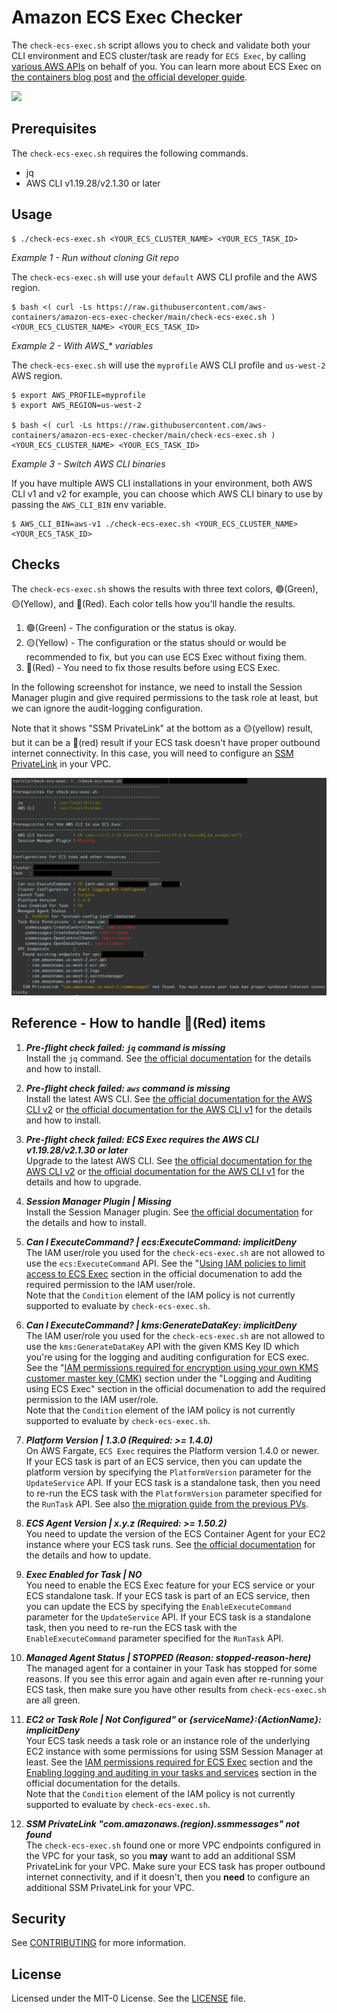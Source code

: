 # Amazon ECS Exec Checker

The `check-ecs-exec.sh` script allows you to check and validate both your CLI environment and ECS cluster/task are ready for `ECS Exec`, by calling [various AWS APIs](check-ecs-exec.sh#L21) on behalf of you. You can learn more about ECS Exec on [the containers blog post](https://aws.amazon.com/blogs/containers/new-using-amazon-ecs-exec-access-your-containers-fargate-ec2/) and [the official developer guide](https://docs.aws.amazon.com/AmazonECS/latest/developerguide/ecs-exec.html).

![](demo.gif)

## Prerequisites

The `check-ecs-exec.sh` requires the following commands.

- jq
- AWS CLI v1.19.28/v2.1.30 or later

## Usage

```shell
$ ./check-ecs-exec.sh <YOUR_ECS_CLUSTER_NAME> <YOUR_ECS_TASK_ID>
```

_Example 1 - Run without cloning Git repo_

The `check-ecs-exec.sh` will use your `default` AWS CLI profile and the AWS region.

```shell
$ bash <( curl -Ls https://raw.githubusercontent.com/aws-containers/amazon-ecs-exec-checker/main/check-ecs-exec.sh ) <YOUR_ECS_CLUSTER_NAME> <YOUR_ECS_TASK_ID>
```

_Example 2 - With AWS\_* variables_

The `check-ecs-exec.sh` will use the `myprofile` AWS CLI profile and `us-west-2` AWS region.

```shell
$ export AWS_PROFILE=myprofile
$ export AWS_REGION=us-west-2

$ bash <( curl -Ls https://raw.githubusercontent.com/aws-containers/amazon-ecs-exec-checker/main/check-ecs-exec.sh ) <YOUR_ECS_CLUSTER_NAME> <YOUR_ECS_TASK_ID>
```

_Example 3 - Switch AWS CLI binaries_

If you have multiple AWS CLI installations in your environment, both AWS CLI v1 and v2 for example, you can choose which AWS CLI binary to use by passing the `AWS_CLI_BIN` env variable.

```shell
$ AWS_CLI_BIN=aws-v1 ./check-ecs-exec.sh <YOUR_ECS_CLUSTER_NAME> <YOUR_ECS_TASK_ID>
```

## Checks

The `check-ecs-exec.sh` shows the results with three text colors, 🟢(Green), 🟡(Yellow), and 🔴(Red). Each color tells how you'll handle the results.

1. 🟢(Green) - The configuration or the status is okay.
2. 🟡(Yellow) - The configuration or the status should or would be recommended to fix, but you can use ECS Exec without fixing them.
3. 🔴(Red) - You need to fix those results before using ECS Exec.

In the following screenshot for instance, we need to install the Session Manager plugin and give required permissions to the task role at least, but we can ignore the audit-logging configuration.

Note that it shows "SSM PrivateLink" at the bottom as a 🟡(yellow) result, but it can be a 🔴(red) result if your ECS task doesn't have proper outbound internet connectivity. In this case, you will need to configure an [SSM PrivateLink](https://docs.aws.amazon.com/vpc/latest/privatelink/vpce-interface.html#create-interface-endpoint) in your VPC.

[![example-result](example-result.png)](example-result.png)

## Reference - How to handle 🔴(Red) items

1. **_Pre-flight check failed: `jq` command is missing_**  
Install the `jq` command. See [the official documentation](https://stedolan.github.io/jq/download/) for the details and how to install.

2. **_Pre-flight check failed: `aws` command is missing_**  
Install the latest AWS CLI. See [the official documentation for the AWS CLI v2](https://docs.aws.amazon.com/cli/latest/userguide/install-cliv2.html) or [the official documentation for the AWS CLI v1](https://docs.aws.amazon.com/cli/latest/userguide/install-cliv1.html) for the details and how to install.

3. **_Pre-flight check failed: ECS Exec requires the AWS CLI v1.19.28/v2.1.30 or later_**  
Upgrade to the latest AWS CLI. See [the official documentation for the AWS CLI v2](https://docs.aws.amazon.com/cli/latest/userguide/install-cliv2.html) or [the official documentation for the AWS CLI v1](https://docs.aws.amazon.com/cli/latest/userguide/install-cliv1.html) for the details and how to upgrade.

4. **_Session Manager Plugin | Missing_**  
Install the Session Manager plugin. See [the official documentation](https://docs.aws.amazon.com/systems-manager/latest/userguide/session-manager-working-with-install-plugin.html) for the details and how to install.

5. **_Can I ExecuteCommand? | ecs:ExecuteCommand: implicitDeny_**  
The IAM user/role you used for the `check-ecs-exec.sh` are not allowed to use the `ecs:ExecuteCommand` API. See the "[Using IAM policies to limit access to ECS Exec](https://docs.aws.amazon.com/AmazonECS/latest/developerguide/ecs-exec.html#ecs-exec-best-practices-limit-access-execute-command) section in the official documenation to add the required permission to the IAM user/role.  
Note that the `Condition` element of the IAM policy is not currently supported to evaluate by `check-ecs-exec.sh`.

6. **_Can I ExecuteCommand? | kms:GenerateDataKey: implicitDeny_**  
The IAM user/role you used for the `check-ecs-exec.sh` are not allowed to use the `kms:GenerateDataKey` API with the given KMS Key ID which you're using for the logging and auditing configuration for ECS exec. See the "[IAM permissions required for encryption using your own KMS customer master key (CMK)](https://docs.aws.amazon.com/AmazonECS/latest/developerguide/ecs-exec.html#ecs-exec-logging) section under the "Logging and Auditing using ECS Exec" section in the official documenation to add the required permission to the IAM user/role.  
Note that the `Condition` element of the IAM policy is not currently supported to evaluate by `check-ecs-exec.sh`.

7. **_Platform Version | 1.3.0 (Required: >= 1.4.0)_**  
On AWS Fargate, `ECS Exec` requires the Platform version 1.4.0 or newer. If your ECS task is part of an ECS service, then you can update the platform version by specifying the `PlatformVersion` parameter for the `UpdateService` API. If your ECS task is a standalone task, then you need to re-run the ECS task with the `PlatformVersion` parameter specified for the `RunTask` API. See also [the migration guide from the previous PVs](https://docs.aws.amazon.com/AmazonECS/latest/developerguide/platform_versions.html#platform-version-migration).

8. **_ECS Agent Version | x.y.z (Required: >= 1.50.2)_**  
You need to update the version of the ECS Container Agent for your EC2 instance where your ECS task runs. See [the official documentation](https://docs.aws.amazon.com/AmazonECS/latest/developerguide/ecs-agent-update.html) for the details and how to update.

9. **_Exec Enabled for Task | NO_**  
You need to enable the ECS Exec feature for your ECS service or your ECS standalone task. If your ECS task is part of an ECS service, then you can update the ECS by specifying the `EnableExecuteCommand` parameter for the `UpdateService` API. If your ECS task is a standalone task, then you need to re-run the ECS task with the `EnableExecuteCommand` parameter specified for the `RunTask` API.

10. **_Managed Agent Status | STOPPED (Reason: stopped-reason-here)_**  
The managed agent for a container in your Task has stopped for some reasons. If you see this error again and again even after re-running your ECS task, then make sure you have other results from `check-ecs-exec.sh` are all green.

11. **_EC2 or Task Role | Not Configured"_ or _{serviceName}:{ActionName}: implicitDeny_**  
Your ECS task needs a task role or an instance role of the underlying EC2 instance with some permissions for using SSM Session Manager at least. See the [IAM permissions required for ECS Exec](https://docs.aws.amazon.com/AmazonECS/latest/developerguide/ecs-exec.html#ecs-exec-enabling-and-using) section and the [Enabling logging and auditing in your tasks and services](https://docs.aws.amazon.com/AmazonECS/latest/developerguide/ecs-exec.html#ecs-exec-logging) section in the official documentation for the details.  
Note that the `Condition` element of the IAM policy is not currently supported to evaluate by `check-ecs-exec.sh`.

12. **_SSM PrivateLink "com.amazonaws.(region).ssmmessages" not found_**  
The `check-ecs-exec.sh` found one or more VPC endpoints configured in the VPC for your task, so you **may** want to add an additional SSM PrivateLink for your VPC. Make sure your ECS task has proper outbound internet connectivity, and if it doesn't, then you **need** to configure an additional SSM PrivateLink for your VPC.

## Security

See [CONTRIBUTING](CONTRIBUTING.md#security-issue-notifications) for more information.

## License

Licensed under the MIT-0 License. See the [LICENSE](LICENSE) file.
